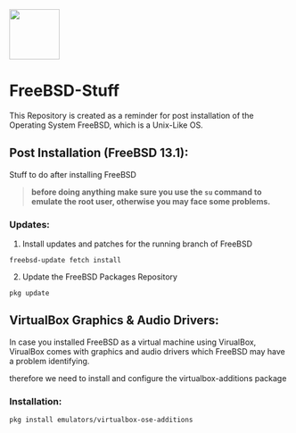 <img height=90px src="https://external-content.duckduckgo.com/iu/?u=https%3A%2F%2Fwiki.installgentoo.com%2Fimages%2Fthumb%2F0%2F0a%2FFreebsd.png%2F300px-Freebsd.png&f=1&nofb=1">


# FreeBSD-Stuff
This Repository is created as a reminder for post installation of the Operating System FreeBSD,
which is a Unix-Like OS.


## Post Installation (FreeBSD 13.1):
Stuff to do after installing FreeBSD

> **before doing anything make sure you use the `su` command to
emulate the root user, otherwise you may face some problems.**

### Updates:
1. Install updates and patches for the running branch of FreeBSD
```
freebsd-update fetch install
```

2. Update the FreeBSD Packages Repository
```
pkg update
```

## VirtualBox Graphics & Audio Drivers:
In case you installed FreeBSD as a virtual machine using VirualBox,
VirualBox comes with graphics and audio drivers which FreeBSD may have
a problem identifying.

therefore we need to install and configure the virtualbox-additions package

### Installation:
```
pkg install emulators/virtualbox-ose-additions
```
